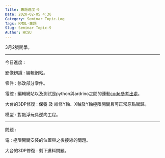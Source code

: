 ```yaml
---
Title: 專題進度-9
Date: 2020-02-05 4:30
Category: Seminar Topic-Log
Tags: KMOL-專題
Slug: Seminar Topic-9
Author: HCSU
---
```


3月2號開學。

---

今日進度 :

影像辨識 : 編輯網站。

零件 : 修改部分零件。

電控 : 編輯網站以及測試是python與ardrino之間的連動<a href="https://github.com/40623130/HCSU/tree/gh-pages/downloads/Pydunio">code</a><a href="https://swf.com.tw/?p=1188">參考出處</a>。

大台的3DP修復 : 保養 及 維修Y軸、X軸及Y軸極限開關且可正常原點賦歸。

模型 : 對飄浮玩具逆向工程。

---

問題 : 

電 : 極限開關安裝的位置與之後接線的問題。

大台的3DP修復 : 剩下進料問題。



